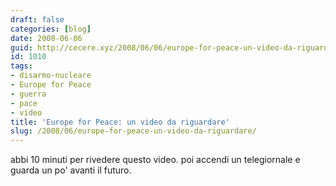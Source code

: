 ```yaml
---
draft: false
categories: [blog]
date: 2008-06-06
guid: http://cecere.xyz/2008/06/06/europe-for-peace-un-video-da-riguardare/
id: 1010
tags:
- disarmo-nucleare
- Europe for Peace
- guerra
- pace
- video
title: 'Europe for Peace: un video da riguardare'
slug: /2008/06/europe-for-peace-un-video-da-riguardare/
---
```


abbi 10 minuti per rivedere questo video. poi accendi un telegiornale e guarda un po' avanti il futuro.